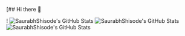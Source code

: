 [## Hi there 👋

<!--
**SaurabhShisode/SaurabhShisode** is a ✨ _special_ ✨ repository because its `README.md` (this file) appears on your GitHub profile.

Here are some ideas to get you started:

- 🔭 I’m currently working on ...
- 🌱 I’m currently learning ...
- 👯 I’m looking to collaborate on ...
- 🤔 I’m looking for help with ...
- 💬 Ask me about ...
- 📫 How to reach me: ...
- 😄 Pronouns: ...
- ⚡ Fun fact: ...
-->!
<img src="https://github-readme-stats.vercel.app/api?username=SaurabhShisode&theme=react&show_icons=true&hide_border=true&count_private=true" alt="SaurabhShisode's GitHub Stats" />
<img src="https://github-readme-stats.vercel.app/api/top-langs/?username=SaurabhShisode&theme=react&show_icons=true&hide_border=true&layout=compact" alt="SaurabhShisode's GitHub Stats" />
<img src="https://github-readme-streak-stats.herokuapp.com/?user=SaurabhShisode&theme=react&hide_border=true" alt="SaurabhShisode's GitHub Stats" />
